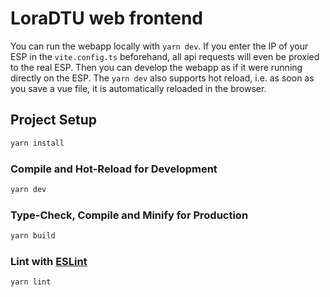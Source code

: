 # LoraDTU web frontend

You can run the webapp locally with `yarn dev`. If you enter the IP of your ESP in the `vite.config.ts` beforehand, all api requests will even be proxied to the real ESP. Then you can develop the webapp as if it were running directly on the ESP. The `yarn dev` also supports hot reload, i.e. as soon as you save a vue file, it is automatically reloaded in the browser.

## Project Setup

```sh
yarn install
```

### Compile and Hot-Reload for Development

```sh
yarn dev
```

### Type-Check, Compile and Minify for Production

```sh
yarn build
```

### Lint with [ESLint](https://eslint.org/)

```sh
yarn lint
```